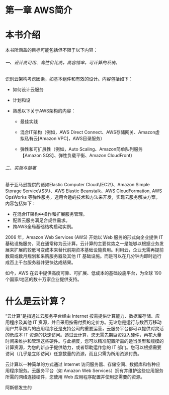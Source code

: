 # 第一章 AWS简介

# 本书介绍

本书所涵盖的目标可能包括但不限于以下内容：

###### 一、设计高可用、高性价比高，高容错率，可计算的系统。

识别云架构考虑因素，如基本组件和有效的设计。内容包括如下：

* 如何设计云服务

* 计划和设

* 熟悉以下关于AWS架构的内容：

  * 最佳实践

  * 混合IT架构（例如，AWS Direct Connect、AWS存储网关、Amazon虚拟私有云\[Amazon VPC\]，AWS目录服务）

  * 弹性和可扩展性（例如，Auto Scaling、Amazon简单队列服务【Amazon SQS】、弹性负载平衡、Amazon CloudFront）

###### 二、实施与部署

基于亚马逊提供的诸如Elastic Computer Cloud\\(EC2\\)、Amazon Simple Storage Service\\(S3\\)、AWS Elastic Beanstalk、AWS CloudFormation, AWS OpsWorks 等弹性服务，选用合适的技术和方法来开发，实现云服务解决方案。内容包括如下：

* 在混合IT架构中操作和扩展服务管理。
* 配置云服务满足合规性需求。
* 跨AWS全局基础结构启动实例。

2006 年，Amazon Web Services \(AWS\) 开始以 Web 服务的形式向企业提供 IT 基础设施服务，现在通常称为云计算。云计算的主要优势之一是能够以根据业务发展来扩展的较低可变成本来替代前期资本基础设施费用。利用云，企业无需再提前数周或数月规划和采购服务器及其他 IT 基础设施。而是可以在几分钟内即时运行成百上千台服务器并更快达成结果。

如今，AWS 在云中提供高度可靠、可扩展、低成本的基础设施平台，为全球 190 个国家/地区的数十万家企业提供支持。

# 什么是云计算？

“云计算”是指通过云服务平台经由 Internet 按需提供计算能力、数据库存储、应用程序及其他 IT 资源，并且采用按需付费的定价方。无论您是运行与数百万移动用户共享照片的应用程序还是支持公司的重要运营，云服务平台都可以提供对灵活的低成本 IT 资源的快速访问。透过云计算，您无需先期巨资投入硬件，再花大量时间来维护和管理这些硬件。与此相反，您可以精准配置所需的适当类型和规模的计算资源，为您的新点子提供助力，或者帮助运作您的 IT 部门。您可以根据需要访问（几乎是立即访问）任意数量的资源，而且只需为所用资源付费。

云计算以一种简单的方式通过 Internet 访问服务器、存储空间、数据库和各种应用程序服务。云服务平台（如 Amazon Web Services）拥有并维护这些应用服务所需的网络连接硬件，您使用 Web 应用程序配置并使用您需要的资源。





阿斯顿发生的 

